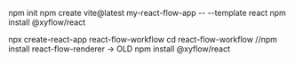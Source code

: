 npm init
npm create vite@latest my-react-flow-app -- --template react
npm install @xyflow/react

npx create-react-app react-flow-workflow
cd react-flow-workflow
//npm install react-flow-renderer -> OLD
npm install @xyflow/react
